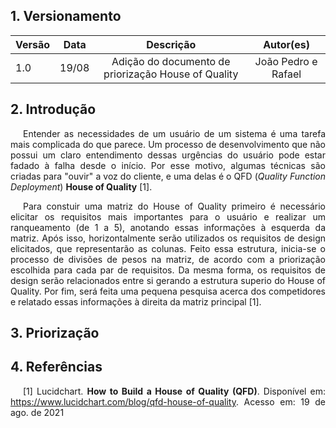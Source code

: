 ## 1. Versionamento

|Versão|Data|Descrição|Autor(es)|
|------|----|---------|---------|
|1.0|19/08|<center>Adição do documento de priorização House of Quality</center>|<center>João Pedro e Rafael</center>|

## 2. Introdução
<p style="text-align: justify; text-indent: 20px">Entender as necessidades de um usuário de um sistema é uma tarefa mais complicada do que parece. Um processo de desenvolvimento que não possui um claro entendimento dessas urgências do usuário pode estar fadado à falha desde o início. Por esse motivo, algumas técnicas são criadas para "ouvir" a voz do cliente, e uma delas é o QFD (<i>Quality Function Deployment</i>) <b>House of Quality</b> [1].</p>
<p style="text-align: justify; text-indent: 20px">Para constuir uma matriz do House of Quality primeiro é necessário elicitar os requisitos mais importantes para o usuário e realizar um ranqueamento (de 1 a 5), anotando essas informações à esquerda da matriz. Após isso, horizontalmente serão utilizados os requisitos de design elicitados, que representarão as colunas. Feito essa estrutura, inicia-se o processo de divisões de pesos na matriz, de acordo com a priorização escolhida para cada par de requisitos. Da mesma forma, os requisitos de design serão relacionados entre si gerando a estrutura superio do House of Quality. Por fim, será feita uma pequena pesquisa acerca dos competidores e relatado essas informações à direita da matriz principal [1].</p>

## 3. Priorização

## 4. Referências
<p style="text-align: justify; text-indent: 20px">[1] Lucidchart. <b>How to Build a House of Quality (QFD)</b>. Disponível em: <a href="https://www.lucidchart.com/blog/qfd-house-of-quality" target="_blank">https://www.lucidchart.com/blog/qfd-house-of-quality</a>. Acesso em: 19 de ago. de 2021</p>
